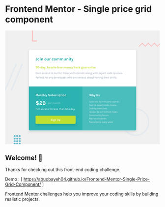 # Frontend Mentor - Single price grid component

![Design preview for the Single price grid component coding challenge](./design/desktop-preview.jpg)

## Welcome! 👋

Thanks for checking out this front-end coding challenge.

Demo : [ https://abuobayeh04.github.io/Frontend-Mentor-Single-Price-Grid-Component/ ]

[Frontend Mentor](https://www.frontendmentor.io) challenges help you improve your coding skills by building realistic projects.
